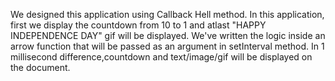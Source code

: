 We designed this application using Callback Hell method.
In this application, first we display the countdown from 10 to 1 and atlast "HAPPY INDEPENDENCE DAY" gif will be displayed.
We've written the logic inside an arrow function that will be passed as an argument in setInterval method.
In 1 millisecond difference,countdown and text/image/gif will be displayed on the document.
